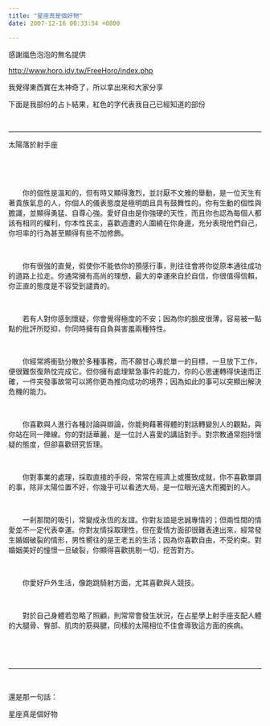 ```yaml
---
title: "星座真是個好物"
date: 2007-12-16 00:33:54 +0800

---
```



感謝嵐色泡泡的無名提供



<a href="http://www.horo.idv.tw/FreeHoro/index.php">http://www.horo.idv.tw/FreeHoro/index.php</a>



我覺得東西實在太神奇了，所以拿出來和大家分享



下面是我部份的占卜結果，紅色的字代表我自己已經知道的部份



 

<hr />

太陽落於射手座

&nbsp;





&nbsp;



　　你的個性是溫和的，但有時又顯得激烈，並討厭不文雅的舉動，是一位天生有著貴族氣息的人，你個人的儀表態度是極明朗且具有鼓舞性的。你有生動的個性與膽識，並顯得勇猛、自尊心強。愛好自由是你強硬的天性，而且你也認為每個人都該有相同的權利，你本性民主，喜歡週遭的人圍繞在你身邊，充分表現他們自己，你坦率的行為甚至顯得有些不加修飾。

&nbsp;



　　你有很強的直覺，假使你不能依你的預感行事，則往往會將你從原本通往成功的道路上拉走。你通常擁有高尚的理想，最大的幸運來自於自信，你很值得信賴，你正直的態度是不容受到譴責的。

&nbsp;



　　若有人對你感到懷疑，你會覺得極度的不安；因為你的臉皮很薄，容易被一點點的批評所貶抑，你同時擁有自負與害羞兩種特性。

&nbsp;



　　你經常將衝勁分散於多種事務，而不願甘心專於單一的目標，一旦放下工作，便很難恢復熱忱完成它。但你擁有處理緊急事件的能力，你的心思運轉得快速而正確，一件突發事故常可以將你更為推向成功的境界；因為如此的事可以突顯出解決危機的能力。

&nbsp;



　　你喜歡與人進行各種討論與辯論，你能夠藉著得體的對話轉變別人的觀點，與你站在同一陣線。你的對話華麗，是一位討人喜愛的講話對手。對宗教通常抱持懷疑的態度，但卻喜歡研究哲理。

&nbsp;



　　你對事業的處理，採取直接的手段，常常在經濟上或獲致成就，你不喜歡單調的事，除非太陽位置不好，你幾乎可以看透大局，是一位眼光遠大而獨到的人。

&nbsp;



　　一剎那間的吸引，常變成永恆的友誼。你對友誼是忠誠專情的；但兩性間的情愛並不一定代表幸運。你對友情採取理性，但在愛情方面卻很難表達出來，經常發生婚姻破裂的情形，男性嚮往的是王老五的生活；因為你喜歡自由，不受約束。對婚姻美好的憧憬一旦破裂，你顯得喜歡挑剔一切，挖苦對方。

&nbsp;



　　你愛好戶外生活，像跑跳騎射方面，尤其喜歡與人競技。

&nbsp;



　　對於自己身體若忽略了照顧，則常常會發生狀況，在占星學上射手座支配人體的大腿骨、臀部、肌肉的筋與腱，同樣的太陽相位不佳會導致這方面的疾病。

&nbsp;



&nbsp;

<hr />

&nbsp;



還是那一句話：



星座真是個好物





 





 





 





 





 





 





 





 





 





 





 


